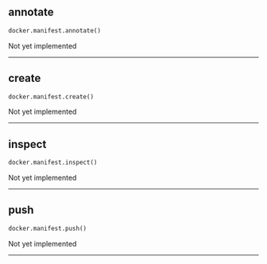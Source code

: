 ## annotate


```python
docker.manifest.annotate()
```


Not yet implemented


----

## create


```python
docker.manifest.create()
```


Not yet implemented


----

## inspect


```python
docker.manifest.inspect()
```


Not yet implemented


----

## push


```python
docker.manifest.push()
```


Not yet implemented


----

